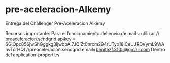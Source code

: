 # pre-aceleracion-Alkemy

Entrega del Challenger Pre-Aceleracion Alkemy

Recursos importante:
Para el funcionamiento del envio de mails: utilizar // preaceleracion.sendgrid.apikey = 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
//preaceleracion.sendgrid.email=benitezf.3105@gmail.com
Dentro del application-properties
